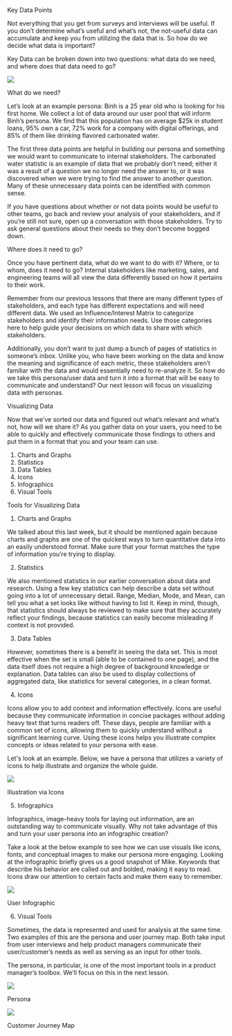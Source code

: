 ﻿Key Data Points

Not everything that you get from surveys and interviews will be useful. If you don’t determine what’s useful and what’s not, the not-useful data can accumulate and keep you from utilizing the data that is. So how do we decide what data is important?

Key Data can be broken down into two questions: what data do we need, and where does that data need to go?

![](Aspose.Words.fed89306-fa83-4fcb-8be5-76f492e0269b.001.png)

What do we need?

Let’s look at an example persona: Binh is a 25 year old who is looking for his first home. We collect a lot of data around our user pool that will inform Binh’s persona. We find that this population has on average $25k in student loans, 95% own a car, 72% work for a company with digital offerings, and 85% of them like drinking flavored carbonated water.

The first three data points are helpful in building our persona and something we would want to communicate to internal stakeholders. The carbonated water statistic is an example of data that we probably don’t need; either it was a result of a question we no longer need the answer to, or it was discovered when we were trying to find the answer to another question. Many of these unnecessary data points can be identified with common sense.

If you have questions about whether or not data points would be useful to other teams, go back and review your analysis of your stakeholders, and if you’re still not sure, open up a conversation with those stakeholders. Try to ask general questions about their needs so they don’t become bogged down.

Where does it need to go?

Once you have pertinent data, what do we want to do with it? Where, or to whom, does it need to go? Internal stakeholders like marketing, sales, and engineering teams will all view the data differently based on how it pertains to their work.

Remember from our previous lessons that there are many different types of stakeholders, and each type has different expectations and will need different data. We used an Influence/Interest Matrix to categorize stakeholders and identify their information needs. Use those categories here to help guide your decisions on which data to share with which stakeholders.

Additionally, you don’t want to just dump a bunch of pages of statistics in someone’s inbox. Unlike you, who have been working on the data and know the meaning and significance of each metric, these stakeholders aren’t familiar with the data and would essentially need to re-analyze it. So how do we take this persona/user data and turn it into a format that will be easy to communicate and understand? Our next lesson will focus on visualizing data with personas.

Visualizing Data

Now that we’ve sorted our data and figured out what’s relevant and what’s not, how will we share it? As you gather data on your users, you need to be able to quickly and effectively communicate those findings to others and put them in a format that you and your team can use.

1. Charts and Graphs
1. Statistics
1. Data Tables
1. Icons
1. Infographics
1. Visual Tools

Tools for Visualizing Data

1. Charts and Graphs

We talked about this last week, but it should be mentioned again because charts and graphs are one of the quickest ways to turn quantitative data into an easily understood format. Make sure that your format matches the type of information you’re trying to display.

2. Statistics

We also mentioned statistics in our earlier conversation about data and research. Using a few key statistics can help describe a data set without going into a lot of unnecessary detail. Range, Median, Mode, and Mean, can tell you what a set looks like without having to list it. Keep in mind, though, that statistics should always be reviewed to make sure that they accurately reflect your findings, because statistics can easily become misleading if context is not provided.

3. Data Tables

However, sometimes there is a benefit in seeing the data set. This is most effective when the set is small (able to be contained to one page), and the data itself does not require a high degree of background knowledge or explanation. Data tables can also be used to display collections of aggregated data, like statistics for several categories, in a clean format.

4. Icons

Icons allow you to add context and information effectively. Icons are useful because they communicate information in concise packages without adding heavy text that turns readers off. These days, people are familiar with a common set of icons, allowing them to quickly understand without a significant learning curve. Using these icons helps you illustrate complex concepts or ideas related to your persona with ease.

Let's look at an example. Below, we have a persona that utilizes a variety of icons to help illustrate and organize the whole guide.

![](Aspose.Words.fed89306-fa83-4fcb-8be5-76f492e0269b.002.jpeg)

Illustration via Icons

5. Infographics

Infographics, image-heavy tools for laying out information, are an outstanding way to communicate visually. Why not take advantage of this and turn your user persona into an infographic creation?

Take a look at the below example to see how we can use visuals like icons, fonts, and conceptual images to make our persona more engaging. Looking at the infographic briefly gives us a good snapshot of Mike. Keywords that describe his behavior are called out and bolded, making it easy to read. Icons draw our attention to certain facts and make them easy to remember.

![](Aspose.Words.fed89306-fa83-4fcb-8be5-76f492e0269b.003.jpeg)

User Infographic

6. Visual Tools

Sometimes, the data is represented and used for analysis at the same time. Two examples of this are the persona and user journey map. Both take input from user interviews and help product managers communicate their user/customer’s needs as well as serving as an input for other tools.

The persona, in particular, is one of the most important tools in a product manager’s toolbox. We’ll focus on this in the next lesson.

![](Aspose.Words.fed89306-fa83-4fcb-8be5-76f492e0269b.004.jpeg)

Persona

![](Aspose.Words.fed89306-fa83-4fcb-8be5-76f492e0269b.005.jpeg)

Customer Journey Map
